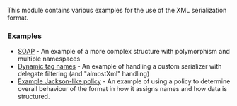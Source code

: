 This module contains various examples for the use of the XML
serialization format.

### Examples
- [SOAP](SOAP.md) - An example of a more complex structure with polymorphism and multiple namespaces
- [Dynamic tag names](DYNAMIC_TAG_NAMES.md) - An example of handling a custom serializer with delegate filtering 
  (and "almostXml" handling)
- [Example Jackson-like policy](JACKSON.md) - An example of using a policy to determine overall behaviour of the
  format in how it assigns names and how data is structured.